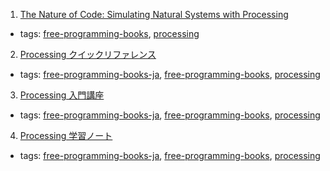 1. [The Nature of Code: Simulating Natural Systems with Processing](http://natureofcode.com/book/)
  * tags: [free-programming-books](tags/free-programming-books.md), [processing](tags/processing.md)
2. [Processing クイックリファレンス](http://www.musashinodenpa.com/p5/)
  * tags: [free-programming-books-ja](tags/free-programming-books-ja.md), [free-programming-books](tags/free-programming-books.md), [processing](tags/processing.md)
3. [Processing 入門講座](http://ap.kakoku.net/index.html)
  * tags: [free-programming-books-ja](tags/free-programming-books-ja.md), [free-programming-books](tags/free-programming-books.md), [processing](tags/processing.md)
4. [Processing 学習ノート](http://www.d-improvement.jp/learning/processing/)
  * tags: [free-programming-books-ja](tags/free-programming-books-ja.md), [free-programming-books](tags/free-programming-books.md), [processing](tags/processing.md)
